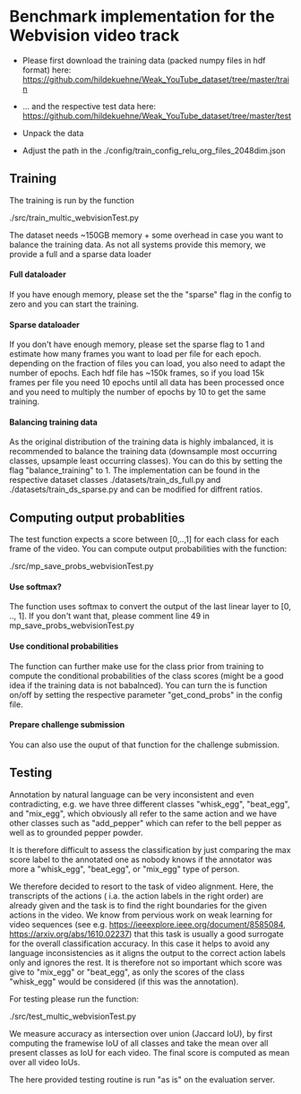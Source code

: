# Benchmark implementation for the Webvision video track

- Please first download the training data (packed numpy files in hdf format) here: 
https://github.com/hildekuehne/Weak_YouTube_dataset/tree/master/train 

- ... and the respective test data here: 
https://github.com/hildekuehne/Weak_YouTube_dataset/tree/master/test

- Unpack the data 

- Adjust the path in the ./config/train_config_relu_org_files_2048dim.json

## Training

The training is run by the function 

./src/train_multic_webvisionTest.py

The dataset needs ~150GB memory + some overhead in case you want to balance the training data. As not all systems provide this memory, we provide a full and a sparse data loader

#### Full dataloader

If you have enough memory, please set the the "sparse" flag in the config to zero and you can start the training.

#### Sparse dataloader

If you don't have enough memory, please set the sparse flag to 1 and estimate how many frames you want to load per file for each epoch. depending on the fraction of files you can load, you also need to adapt the number of epochs. Each hdf file has ~150k frames, so if you load 15k frames per file you need 10 epochs until all data has been processed once and you need to multiply the number of epochs by 10 to get the same training. 

#### Balancing training data

As the original distribution of the training data is highly imbalanced, it is recommended to balance the training data (downsample most occurring classes, upsample least occurring classes). You can do this by setting the flag "balance_training" to 1. The implementation can be found in the respective dataset classes ./datasets/train_ds_full.py and ./datasets/train_ds_sparse.py and can be modified for diffrent ratios.


## Computing output probablities

The test function expects a score between [0,..,1] for each class for each frame of the video. You can compute output probabilities with the function:

./src/mp_save_probs_webvisionTest.py

#### Use softmax?

The function uses softmax to convert the output of the last linear layer to [0, .., 1]. If you don't want that, please comment line 49 in mp_save_probs_webvisionTest.py

#### Use conditional probabilities 

The function can further make use for the class prior from training to compute the conditional probabilities of the class scores (might be a good idea if the training data is not babalnced). You can turn the is function on/off by setting the respective parameter "get_cond_probs" in the config file.

#### Prepare challenge submission

You can also use the ouput of that function for the challenge submission.


## Testing


Annotation by natural language can be very inconsistent and even contradicting, e.g. we have three different classes "whisk_egg", "beat_egg", and "mix_egg", which obviously all refer to the same action and we have other classes such as "add_pepper" which can refer to the bell pepper as well as to grounded pepper powder.

It is therefore difficult to assess the classification by just comparing the max score label to the annotated one as nobody knows if the annotator was more a "whisk_egg", "beat_egg", or "mix_egg" type of person.

We therefore decided to resort to the task of video alignment. Here, the transcripts of the actions ( i.a. the action labels in the right order) are already given and the task is to find the right boundaries for the given actions in the video. We know from pervious work on weak learning for video sequences (see e.g. https://ieeexplore.ieee.org/document/8585084, https://arxiv.org/abs/1610.02237) that this task is usually a good surrogate for the overall classification accuracy. In this case it helps to avoid any language inconsistencies as it aligns the output to the correct action labels only and ignores the rest. It is therefore not so important which score was give to "mix_egg" or "beat_egg", as only the scores of the class "whisk_egg" would be considered (if this was the annotation).

For testing please run the function:

./src/test_multic_webvisionTest.py

We measure accuracy as intersection over union (Jaccard IoU), by first computing the framewise IoU of all classes and take the mean over all present classes as IoU for each video. The final score is computed as mean over all video IoUs.  

The here provided testing routine is run "as is" on the evaluation server.